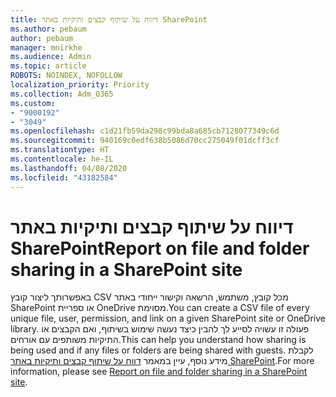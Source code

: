 ```yaml
---
title: דיווח על שיתוף קבצים ותיקיות באתר SharePoint
ms.author: pebaum
author: pebaum
manager: mnirkhe
ms.audience: Admin
ms.topic: article
ROBOTS: NOINDEX, NOFOLLOW
localization_priority: Priority
ms.collection: Adm_O365
ms.custom:
- "9000192"
- "3049"
ms.openlocfilehash: c1d21fb59da298c99bda8a685cb7128077349c6d
ms.sourcegitcommit: 940169c0edf638b5086d70cc275049f01dcff3cf
ms.translationtype: HT
ms.contentlocale: he-IL
ms.lasthandoff: 04/08/2020
ms.locfileid: "43182584"
---
```

# <a name="report-on-file-and-folder-sharing-in-a-sharepoint-site"></a><span data-ttu-id="f820d-102">דיווח על שיתוף קבצים ותיקיות באתר SharePoint</span><span class="sxs-lookup"><span data-stu-id="f820d-102">Report on file and folder sharing in a SharePoint site</span></span>

<span data-ttu-id="f820d-103">באפשרותך ליצור קובץ CSV מכל קובץ, משתמש, הרשאה וקישור ייחודי באתר SharePoint או ספריית OneDrive מסוימת.</span><span class="sxs-lookup"><span data-stu-id="f820d-103">You can create a CSV file of every unique file, user, permission, and link on a given SharePoint site or OneDrive library.</span></span> <span data-ttu-id="f820d-104">פעולה זו עשויה לסייע לך להבין כיצד נעשה שימוש בשיתוף, ואם הקבצים או התיקיות משותפים עם אורחים.</span><span class="sxs-lookup"><span data-stu-id="f820d-104">This can help you understand how sharing is being used and if any files or folders are being shared with guests.</span></span> <span data-ttu-id="f820d-105">לקבלת מידע נוסף, עיין במאמר [דווח על שיתוף קבצים ותיקיות באתר SharePoint](https://docs.microsoft.com/sharepoint/sharing-reports).</span><span class="sxs-lookup"><span data-stu-id="f820d-105">For more information, please see [Report on file and folder sharing in a SharePoint site](https://docs.microsoft.com/sharepoint/sharing-reports).</span></span>
